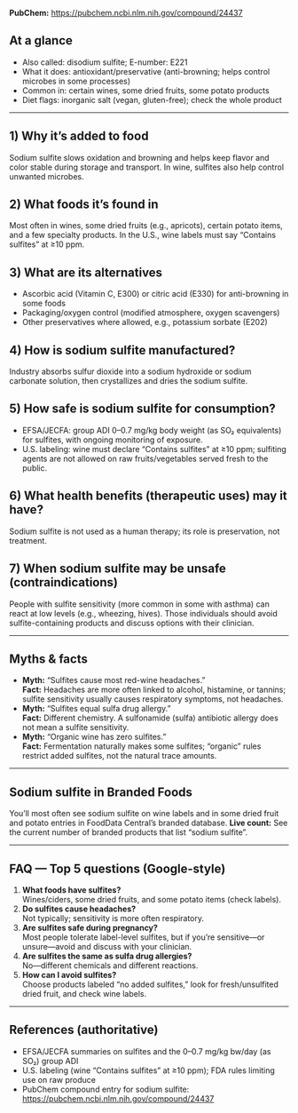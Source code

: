 **PubChem:** https://pubchem.ncbi.nlm.nih.gov/compound/24437

## At a glance
- Also called: disodium sulfite; E-number: E221
- What it does: antioxidant/preservative (anti-browning; helps control microbes in some processes)
- Common in: certain wines, some dried fruits, some potato products
- Diet flags: inorganic salt (vegan, gluten-free); check the whole product

---

## 1) Why it’s added to food
Sodium sulfite slows oxidation and browning and helps keep flavor and color stable during storage and transport.
In wine, sulfites also help control unwanted microbes.

## 2) What foods it’s found in
Most often in wines, some dried fruits (e.g., apricots), certain potato items, and a few specialty products.
In the U.S., wine labels must say “Contains sulfites” at ≥10 ppm.

## 3) What are its alternatives
- Ascorbic acid (Vitamin C, E300) or citric acid (E330) for anti-browning in some foods
- Packaging/oxygen control (modified atmosphere, oxygen scavengers)
- Other preservatives where allowed, e.g., potassium sorbate (E202)

## 4) How is sodium sulfite manufactured?
Industry absorbs sulfur dioxide into a sodium hydroxide or sodium carbonate solution, then crystallizes and dries the sodium sulfite.

## 5) How safe is sodium sulfite for consumption?
- EFSA/JECFA: group ADI 0–0.7 mg/kg body weight (as SO₂ equivalents) for sulfites, with ongoing monitoring of exposure.
- U.S. labeling: wine must declare “Contains sulfites” at ≥10 ppm; sulfiting agents are not allowed on raw fruits/vegetables served fresh to the public.

## 6) What health benefits (therapeutic uses) may it have?
Sodium sulfite is not used as a human therapy; its role is preservation, not treatment.

## 7) When sodium sulfite may be unsafe (contraindications)
People with sulfite sensitivity (more common in some with asthma) can react at low levels (e.g., wheezing, hives).
Those individuals should avoid sulfite-containing products and discuss options with their clinician.

---

## Myths & facts
- **Myth:** “Sulfites cause most red-wine headaches.”  
  **Fact:** Headaches are more often linked to alcohol, histamine, or tannins; sulfite sensitivity usually causes respiratory symptoms, not headaches.
- **Myth:** “Sulfites equal sulfa drug allergy.”  
  **Fact:** Different chemistry. A sulfonamide (sulfa) antibiotic allergy does not mean a sulfite sensitivity.
- **Myth:** “Organic wine has zero sulfites.”  
  **Fact:** Fermentation naturally makes some sulfites; “organic” rules restrict added sulfites, not the natural trace amounts.

---

## Sodium sulfite in Branded Foods
You’ll most often see sodium sulfite on wine labels and in some dried fruit and potato entries in FoodData Central’s branded database.
**Live count:** See the current number of branded products that list “sodium sulfite”.

---

## FAQ — Top 5 questions (Google-style)
1. **What foods have sulfites?**  
   Wines/ciders, some dried fruits, and some potato items (check labels).
2. **Do sulfites cause headaches?**  
   Not typically; sensitivity is more often respiratory.
3. **Are sulfites safe during pregnancy?**  
   Most people tolerate label-level sulfites, but if you’re sensitive—or unsure—avoid and discuss with your clinician.
4. **Are sulfites the same as sulfa drug allergies?**  
   No—different chemicals and different reactions.
5. **How can I avoid sulfites?**  
   Choose products labeled “no added sulfites,” look for fresh/unsulfited dried fruit, and check wine labels.

---

## References (authoritative)
- EFSA/JECFA summaries on sulfites and the 0–0.7 mg/kg bw/day (as SO₂) group ADI
- U.S. labeling (wine “Contains sulfites” at ≥10 ppm); FDA rules limiting use on raw produce
- PubChem compound entry for sodium sulfite: https://pubchem.ncbi.nlm.nih.gov/compound/24437
